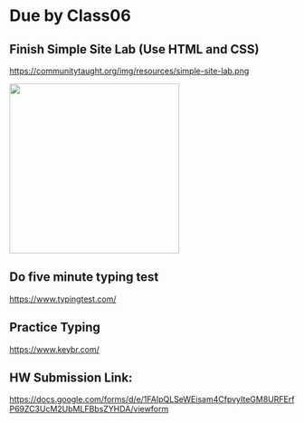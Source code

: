 # Due by Class06

## Finish Simple Site Lab (Use HTML and CSS)

https://communitytaught.org/img/resources/simple-site-lab.png

<img src="https://user-images.githubusercontent.com/42125735/230151037-ce9ef9ac-1a06-4460-9017-cee66d9a18b5.png" height="300px" width="300px"/>

## Do five minute typing test

https://www.typingtest.com/

## Practice Typing

https://www.keybr.com/

##  HW Submission Link:

https://docs.google.com/forms/d/e/1FAIpQLSeWEisam4CfpvyIteGM8URFErfP69ZC3UcM2UbMLFBbsZYHDA/viewform
